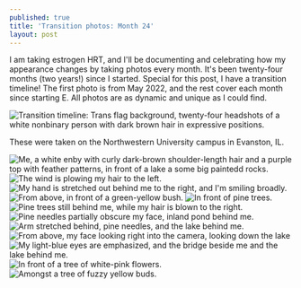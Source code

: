 ```yaml
---
published: true
title: 'Transition photos: Month 24'
layout: post
---
```


I am taking estrogen HRT, and I'll be documenting and celebrating
how my appearance changes by taking photos every month.
It's been twenty-four months (two years!) since I started.
Special for this post, I have a transition timeline!
The first photo is from May 2022, and the rest cover each month since starting E.
All photos are as dynamic and unique as I could find.

![Transition timeline: Trans flag background, twenty-four headshots of a white nonbinary person with dark brown hair in expressive positions.](/assets/album-04-30-25/transition-collage-2.png)

These were taken on the Northwestern University campus in Evanston, IL.

![Me, a white enby with curly dark-brown shoulder-length hair and a purple top with feather patterns, in front of a lake a some big paintedd rocks.](/assets/album-04-30-25/pic01.jpg)
![The wind is plowing my hair to the left.](/assets/album-04-30-25/pic02.jpg)
![My hand is stretched out behind me to the right, and I'm smiling broadly.](/assets/album-04-30-25/pic03.jpg)
![From above, in front of a green-yellow bush.](/assets/album-04-30-25/pic04.jpg)
![In front of pine trees.](/assets/album-04-30-25/pic05.jpg)
![Pine trees still behind me, while my hair is blown to the right.](/assets/album-04-30-25/pic06.jpg)
![Pine needles partially obscure my face, inland pond behind me.](/assets/album-04-30-25/pic07.jpg)
![Arm stretched behind, pine needles, and the lake behind me.](/assets/album-04-30-25/pic08.jpg)
![From above, my face looking right into the camera, looking down the lake](/assets/album-04-30-25/pic09.jpg)
![My light-blue eyes are emphasized, and the bridge beside me and the lake behind me.](/assets/album-04-30-25/pic10.jpg)
![In front of a tree of white-pink flowers.](/assets/album-04-30-25/pic11.jpg)
![Amongst a tree of fuzzy yellow buds.](/assets/album-04-30-25/pic12.jpg)
